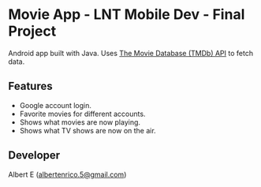 # Movie App - LNT Mobile Dev - Final Project
Android app built with Java.
Uses [The Movie Database (TMDb) API](https://www.themoviedb.org/documentation/api) to fetch data.

## Features
- Google account login.
- Favorite movies for different accounts.
- Shows what movies are now playing.
- Shows what TV shows are now on the air.

## Developer
Albert E (albertenrico.5@gmail.com)
